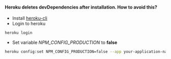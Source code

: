 #### Heroku deletes devDependencies after installation. How to avoid this?

- Install [heroku-cli](https://devcenter.heroku.com/articles/heroku-cli#download-and-install)
- Login to heroku
```sh
heroku login
```
- Set variable *NPM_CONFIG_PRODUCTION* to **false**
```sh
heroku config:set NPM_CONFIG_PRODUCTION=false --app your-application-name
```
